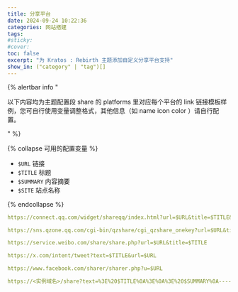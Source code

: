```yaml
---
title: 分享平台
date: 2024-09-24 10:22:36
categories: 网站搭建
tags:
#sticky:
#cover:
toc: false
excerpt: "为 Kratos : Rebirth 主题添加自定义分享平台支持"
show_in: ("category" | "tag")[]
---
```


{% alertbar info "

以下内容均为主题配置段 share 的 platforms 里对应每个平台的 link 链接模板样例，您可自行使用变量调整格式，其他信息（如 name icon color ）请自行配置。

" %}

{% collapse 可用的配置变量 %}

- `$URL` 链接
- `$TITLE` 标题
- `$SUMMARY` 内容摘要
- `$SITE` 站点名称

{% endcollapse %}

```yml QQ 好友或群组
https://connect.qq.com/widget/shareqq/index.html?url=$URL&title=$TITLE&desc=&summary=$SUMMARY&site=$SITE
```

```yml QQ 空间
https://sns.qzone.qq.com/cgi-bin/qzshare/cgi_qzshare_onekey?url=$URL&title=$TITLE&desc=&summary=$SUMMARY&site=$SITE
```

```yml 微博
https://service.weibo.com/share/share.php?url=$URL&title=$TITLE
```

```yml Twitter (X)
https://x.com/intent/tweet?text=$TITLE&url=$URL
```

```yml Facebook
https://www.facebook.com/sharer/sharer.php?u=$URL
```

```yml Mastodon / Misskey
https://<实例域名>/share?text=%3E%20$TITLE%0A%3E%0A%3E%20$SUMMARY%0A----%20$SITE%0A%0A$URL
```